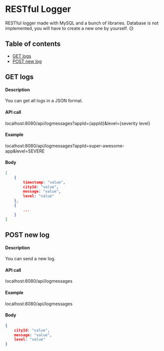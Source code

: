 # RESTful Logger

RESTful logger made with MySQL and a bunch of libraries. Database is not implemented, you will have to create a new one by yourself. 😥

## Table of contents

- [GET logs](#get-logs)
- [POST new log](#post-new-log)

## GET logs

#### Description

You can get all logs in a JSON format.

#### API call

localhost:8080/api/logmessages?appId={appId}&level={severity level}

#### Example

localhost:8080/api/logmessages?appId=super-awesome-app&level=SEVERE

#### Body

```json
[
    {
        timestamp: "value",
        cityId: "value",
        message: "value",
        level: "value"
    },
    {
        ...
    }
]
```

## POST new log

#### Description

You can send a new log.

#### API call

localhost:8080/api/logmessages

#### Example

localhost:8080/api/logmessages

#### Body

```json
{
    cityId: "value",
    message: "value",
    level: "value"
}
```

